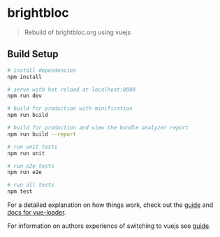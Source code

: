 # brightbloc

> Rebuild of brightbloc.org using vuejs

## Build Setup

``` bash
# install dependencies
npm install

# serve with hot reload at localhost:8080
npm run dev

# build for production with minification
npm run build

# build for production and view the bundle analyzer report
npm run build --report

# run unit tests
npm run unit

# run e2e tests
npm run e2e

# run all tests
npm test
```

For a detailed explanation on how things work, check out the [guide](http://vuejs-templates.github.io/webpack/) and [docs for vue-loader](http://vuejs.github.io/vue-loader).

For information on authors experience of switching to vuejs see [guide](https://mijoco.atlassian.net/wiki/spaces/WIK/blog/2018/01/27/20021249/Learning+Vuejs).

